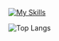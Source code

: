 [![My Skills](https://skillicons.dev/icons?i=c)](https://skillicons.dev)

![Top Langs](https://github-readme-stats.vercel.app/api/top-langs/?username=KenzoTakas&layout=compact&theme=radical)
